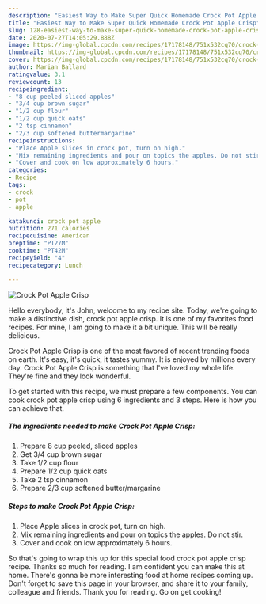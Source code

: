 ```yaml
---
description: "Easiest Way to Make Super Quick Homemade Crock Pot Apple Crisp"
title: "Easiest Way to Make Super Quick Homemade Crock Pot Apple Crisp"
slug: 128-easiest-way-to-make-super-quick-homemade-crock-pot-apple-crisp
date: 2020-07-27T14:05:29.888Z
image: https://img-global.cpcdn.com/recipes/17178148/751x532cq70/crock-pot-apple-crisp-recipe-main-photo.jpg
thumbnail: https://img-global.cpcdn.com/recipes/17178148/751x532cq70/crock-pot-apple-crisp-recipe-main-photo.jpg
cover: https://img-global.cpcdn.com/recipes/17178148/751x532cq70/crock-pot-apple-crisp-recipe-main-photo.jpg
author: Marian Ballard
ratingvalue: 3.1
reviewcount: 13
recipeingredient:
- "8 cup peeled sliced apples"
- "3/4 cup brown sugar"
- "1/2 cup flour"
- "1/2 cup quick oats"
- "2 tsp cinnamon"
- "2/3 cup softened buttermargarine"
recipeinstructions:
- "Place Apple slices in crock pot, turn on high."
- "Mix remaining ingredients and pour on topics the apples. Do not stir."
- "Cover and cook on low approximately 6 hours."
categories:
- Recipe
tags:
- crock
- pot
- apple

katakunci: crock pot apple 
nutrition: 271 calories
recipecuisine: American
preptime: "PT27M"
cooktime: "PT42M"
recipeyield: "4"
recipecategory: Lunch

---
```



![Crock Pot Apple Crisp](https://img-global.cpcdn.com/recipes/17178148/751x532cq70/crock-pot-apple-crisp-recipe-main-photo.jpg)

Hello everybody, it's John, welcome to my recipe site. Today, we're going to make a distinctive dish, crock pot apple crisp. It is one of my favorites food recipes. For mine, I am going to make it a bit unique. This will be really delicious.

Crock Pot Apple Crisp is one of the most favored of recent trending foods on earth. It's easy, it's quick, it tastes yummy. It is enjoyed by millions every day. Crock Pot Apple Crisp is something that I've loved my whole life. They're fine and they look wonderful.




To get started with this recipe, we must prepare a few components. You can cook crock pot apple crisp using 6 ingredients and 3 steps. Here is how you can achieve that.

##### The ingredients needed to make Crock Pot Apple Crisp:

1. Prepare 8 cup peeled, sliced apples
1. Get 3/4 cup brown sugar
1. Take 1/2 cup flour
1. Prepare 1/2 cup quick oats
1. Take 2 tsp cinnamon
1. Prepare 2/3 cup softened butter/margarine




##### Steps to make Crock Pot Apple Crisp:

1. Place Apple slices in crock pot, turn on high.
1. Mix remaining ingredients and pour on topics the apples. Do not stir.
1. Cover and cook on low approximately 6 hours.




So that's going to wrap this up for this special food crock pot apple crisp recipe. Thanks so much for reading. I am confident you can make this at home. There's gonna be more interesting food at home recipes coming up. Don't forget to save this page in your browser, and share it to your family, colleague and friends. Thank you for reading. Go on get cooking!
